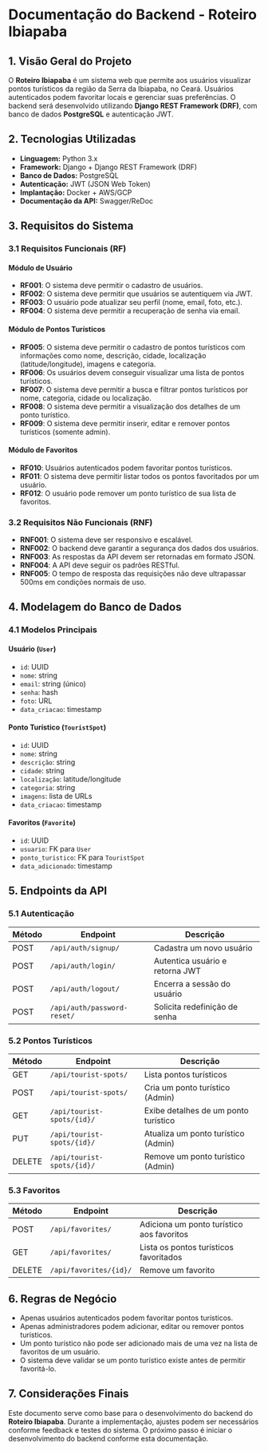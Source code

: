 # Documentação do Backend - Roteiro Ibiapaba

## 1. Visão Geral do Projeto
O **Roteiro Ibiapaba** é um sistema web que permite aos usuários visualizar pontos turísticos da região da Serra da Ibiapaba, no Ceará. Usuários autenticados podem favoritar locais e gerenciar suas preferências. O backend será desenvolvido utilizando **Django REST Framework (DRF)**, com banco de dados **PostgreSQL** e autenticação JWT.

## 2. Tecnologias Utilizadas
- **Linguagem:** Python 3.x
- **Framework:** Django + Django REST Framework (DRF)
- **Banco de Dados:** PostgreSQL
- **Autenticação:** JWT (JSON Web Token)
- **Implantação:** Docker + AWS/GCP
- **Documentação da API:** Swagger/ReDoc

## 3. Requisitos do Sistema
### 3.1 Requisitos Funcionais (RF)
#### Módulo de Usuário
- **RF001**: O sistema deve permitir o cadastro de usuários.
- **RF002**: O sistema deve permitir que usuários se autentiquem via JWT.
- **RF003**: O usuário pode atualizar seu perfil (nome, email, foto, etc.).
- **RF004**: O sistema deve permitir a recuperação de senha via email.

#### Módulo de Pontos Turísticos
- **RF005**: O sistema deve permitir o cadastro de pontos turísticos com informações como nome, descrição, cidade, localização (latitude/longitude), imagens e categoria.
- **RF006**: Os usuários devem conseguir visualizar uma lista de pontos turísticos.
- **RF007**: O sistema deve permitir a busca e filtrar pontos turísticos por nome, categoria, cidade ou localização.
- **RF008**: O sistema deve permitir a visualização dos detalhes de um ponto turístico.
- **RF009**: O sistema deve permitir inserir, editar e remover pontos turísticos (somente admin).

#### Módulo de Favoritos
- **RF010**: Usuários autenticados podem favoritar pontos turísticos.
- **RF011**: O sistema deve permitir listar todos os pontos favoritados por um usuário.
- **RF012**: O usuário pode remover um ponto turístico de sua lista de favoritos.

### 3.2 Requisitos Não Funcionais (RNF)
- **RNF001**: O sistema deve ser responsivo e escalável.
- **RNF002**: O backend deve garantir a segurança dos dados dos usuários.
- **RNF003**: As respostas da API devem ser retornadas em formato JSON.
- **RNF004**: A API deve seguir os padrões RESTful.
- **RNF005**: O tempo de resposta das requisições não deve ultrapassar 500ms em condições normais de uso.

## 4. Modelagem do Banco de Dados
### 4.1 Modelos Principais
#### Usuário (`User`)
- `id`: UUID
- `nome`: string
- `email`: string (único)
- `senha`: hash
- `foto`: URL
- `data_criacao`: timestamp

#### Ponto Turístico (`TouristSpot`)
- `id`: UUID
- `nome`: string
- `descrição`: string
- `cidade`: string
- `localização`: latitude/longitude
- `categoria`: string
- `imagens`: lista de URLs
- `data_criacao`: timestamp

#### Favoritos (`Favorite`)
- `id`: UUID
- `usuario`: FK para `User`
- `ponto_turistico`: FK para `TouristSpot`
- `data_adicionado`: timestamp

## 5. Endpoints da API
### 5.1 Autenticação
| Método | Endpoint | Descrição |
|---------|----------|------------|
| POST | `/api/auth/signup/` | Cadastra um novo usuário |
| POST | `/api/auth/login/` | Autentica usuário e retorna JWT |
| POST | `/api/auth/logout/` | Encerra a sessão do usuário |
| POST | `/api/auth/password-reset/` | Solicita redefinição de senha |

### 5.2 Pontos Turísticos
| Método | Endpoint | Descrição |
|---------|----------|------------|
| GET | `/api/tourist-spots/` | Lista pontos turísticos |
| POST | `/api/tourist-spots/` | Cria um ponto turístico (Admin) |
| GET | `/api/tourist-spots/{id}/` | Exibe detalhes de um ponto turístico |
| PUT | `/api/tourist-spots/{id}/` | Atualiza um ponto turístico (Admin) |
| DELETE | `/api/tourist-spots/{id}/` | Remove um ponto turístico (Admin) |

### 5.3 Favoritos
| Método | Endpoint | Descrição |
|---------|----------|------------|
| POST | `/api/favorites/` | Adiciona um ponto turístico aos favoritos |
| GET | `/api/favorites/` | Lista os pontos turísticos favoritados |
| DELETE | `/api/favorites/{id}/` | Remove um favorito |

## 6. Regras de Negócio
- Apenas usuários autenticados podem favoritar pontos turísticos.
- Apenas administradores podem adicionar, editar ou remover pontos turísticos.
- Um ponto turístico não pode ser adicionado mais de uma vez na lista de favoritos de um usuário.
- O sistema deve validar se um ponto turístico existe antes de permitir favoritá-lo.

## 7. Considerações Finais
Este documento serve como base para o desenvolvimento do backend do **Roteiro Ibiapaba**. Durante a implementação, ajustes podem ser necessários conforme feedback e testes do sistema. O próximo passo é iniciar o desenvolvimento do backend conforme esta documentação.

